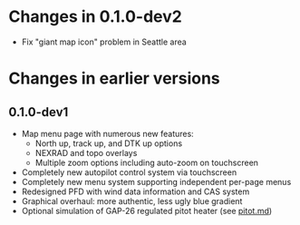 # Changes in 0.1.0-dev2

* Fix "giant map icon" problem in Seattle area

# Changes in earlier versions

## 0.1.0-dev1

* Map menu page with numerous new features:
  * North up, track up, and DTK up options
  * NEXRAD and topo overlays
  * Multiple zoom options including auto-zoom on touchscreen
* Completely new autopilot control system via touchscreen
* Completely new menu system supporting independent per-page menus
* Redesigned PFD with wind data information and CAS system
* Graphical overhaul: more authentic, less ugly blue gradient
* Optional simulation of GAP-26 regulated pitot heater (see [pitot.md](pitot.md))